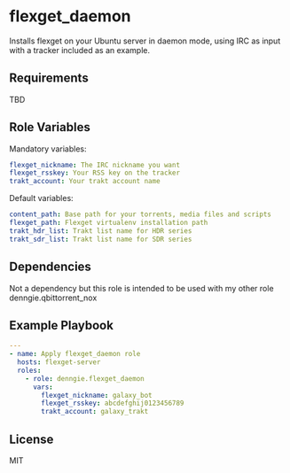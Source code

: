 flexget_daemon
=========

Installs flexget on your Ubuntu server in daemon mode, using IRC as input with a tracker included as an example.

Requirements
------------

TBD

Role Variables
--------------

Mandatory variables:
```yaml
flexget_nickname: The IRC nickname you want
flexget_rsskey: Your RSS key on the tracker
trakt_account: Your trakt account name
```

Default variables:
```yaml
content_path: Base path for your torrents, media files and scripts
flexget_path: Flexget virtualenv installation path
trakt_hdr_list: Trakt list name for HDR series
trakt_sdr_list: Trakt list name for SDR series
```

Dependencies
------------

Not a dependency but this role is intended to be used with my other role denngie.qbittorrent_nox

Example Playbook
----------------

```yaml
---
- name: Apply flexget_daemon role
  hosts: flexget-server
  roles:
    - role: denngie.flexget_daemon
      vars:
        flexget_nickname: galaxy_bot
        flexget_rsskey: abcdefghij0123456789
        trakt_account: galaxy_trakt
```

License
-------

MIT
